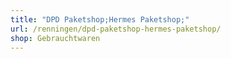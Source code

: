 ```yaml
---
title: "DPD Paketshop;Hermes Paketshop;"
url: /renningen/dpd-paketshop-hermes-paketshop/
shop: Gebrauchtwaren
---
```

